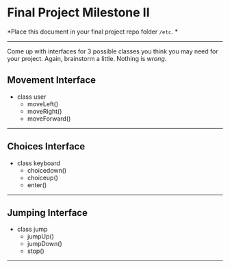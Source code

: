 # Final Project Milestone II

*Place this document in your final project repo folder `/etc`. *

***

Come up with interfaces for 3 possible classes you think you may need for your project. Again, brainstorm a little. Nothing is *wrong*.

## Movement Interface

* class user
    * moveLeft()
    * moveRight()
    * moveForward()

***

## Choices Interface

* class keyboard
    * choicedown()
    * choiceup()
    * enter()

***
## Jumping Interface

* class jump
    * jumpUp()
    * jumpDown()
    * stop()

***